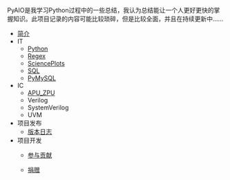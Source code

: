PyAIO是我学习Python过程中的一些总结，我认为总结能让一个人更好更快的掌握知识。此项目记录的内容可能比较琐碎，但是比较全面，并且在持续更新中......

- [简介](zh-cn/intro)
- IT
  - [Python](zh-cn/PyAIO)
  - [Regex](zh-cn/regex.md)
  - [SciencePlots](zh-cn/module/plot/SciencePlots)
  - [SQL](zh-cn/mysql)
  - [PyMySQL](zh-cn/PyMySQL)
- IC
  - [APU_ZPU](zh-cn/IC/APU_ZPU)
  - Verilog
  - SystemVerilog
  - UVM
- 项目发布
  - [版本日志](zh-cn/changelog)
- 项目开发
  - [参与贡献](zh-cn/contribution)
  
  - [捐赠](zh-cn/donate)

